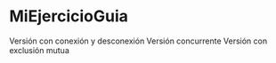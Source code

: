 # MiEjercicioGuia
Versión con conexión y desconexión
Versión concurrente
Versión con exclusión mutua 